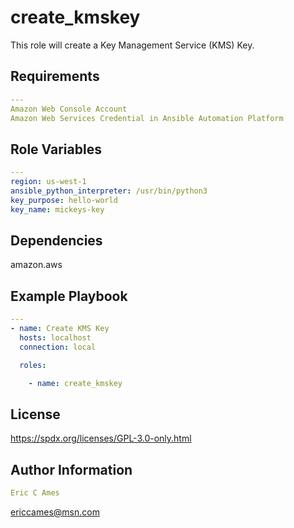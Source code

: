 create_kmskey
=========

This role will create a Key Management Service (KMS) Key.

Requirements
------------
```yaml
---
Amazon Web Console Account
Amazon Web Services Credential in Ansible Automation Platform
```
Role Variables
--------------
```yaml
---
region: us-west-1
ansible_python_interpreter: /usr/bin/python3
key_purpose: hello-world
key_name: mickeys-key
```
Dependencies
------------

amazon.aws

Example Playbook
----------------
```yaml
---
- name: Create KMS Key
  hosts: localhost
  connection: local

  roles:

    - name: create_kmskey
```
License
-------

https://spdx.org/licenses/GPL-3.0-only.html

Author Information
------------------
```yaml
Eric C Ames
```
ericcames@msn.com
